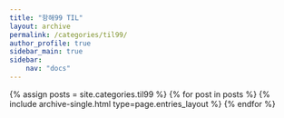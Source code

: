 ```yaml
---
title: "항해99 TIL"
layout: archive
permalink: /categories/til99/
author_profile: true
sidebar_main: true
sidebar:
    nav: "docs"
---
```


{% assign posts = site.categories.til99 %}
{% for post in posts %} {% include archive-single.html type=page.entries_layout %} {% endfor %}